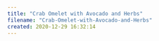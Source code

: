 ```yaml
---
title: "Crab Omelet with Avocado and Herbs"
filename: "Crab-Omelet-with-Avocado-and-Herbs"
created: 2020-12-29 16:32:14
---
```

